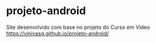 # projeto-android
Site desenvolvido com base no projeto do Curso em Video
https://vinivasq.github.io/projeto-android/
